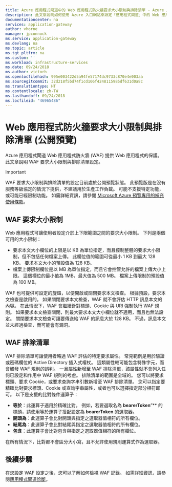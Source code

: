 ```yaml
---
title: Azure 應用程式閘道中的 Web 應用程式防火牆要求大小限制與排除清單 - Azure 入口網站 | Microsoft Docs
description: 此文章說明如何使用 Azure 入口網站來設定「應用程式閘道」中的 Web 應用程式防火牆要求大小限制與排除清單設定。
documentationcenter: na
services: application-gateway
author: vhorne
manager: jpconnock
ms.service: application-gateway
ms.devlang: na
ms.topic: article
ms.tgt_pltfrm: na
ms.custom: ''
ms.workload: infrastructure-services
ms.date: 09/24/2018
ms.author: victorh
ms.openlocfilehash: 995e003422d5a94fe57174dc9733c870e4e003aa
ms.sourcegitcommit: 32d218f5bd74f1cd106f4248115985df631d0a8c
ms.translationtype: HT
ms.contentlocale: zh-TW
ms.lasthandoff: 09/24/2018
ms.locfileid: "46965486"
---
```

# <a name="web-application-firewall-request-size-limits-and-exclusion-lists-public-preview"></a>Web 應用程式防火牆要求大小限制與排除清單 (公開預覽)

Azure 應用程式閘道 Web 應用程式防火牆 (WAF) 提供 Web 應用程式的保護。 此文章說明 WAF 要求大小限制與排除清單設定。

> [!IMPORTANT]
> WAF 要求大小限制與排除清單的設定目前處於公開預覽狀態。 此預覽版是在沒有服務等級協定的情況下提供，不建議用於生產工作負載。 可能不支援特定功能，或可能已經限制功能。 如需詳細資訊，請參閱 [Microsoft Azure 預覽專用的補充使用條款](https://azure.microsoft.com/support/legal/preview-supplemental-terms/)。

## <a name="waf-request-size-limits"></a>WAF 要求大小限制
Web 應用程式可讓使用者設定介於上下限範圍之間的要求大小限制。 下列是兩個可用的大小限制：
- 要求本文大小欄位的上限是以 KB 為單位指定，而且控制整體的要求大小限制，但不包括任何檔案上傳。 此欄位值的範圍可從最小 1 KB 到最大 128 KB。 要求本文大小的預設值為 128 KB。
- 檔案上傳限制欄位是以 MB 為單位指定，而且它會控管允許的檔案上傳大小上限。 這個欄位的最小值為 1MB，最大值為 500 MB。 檔案上傳限制的預設值為 100 MB。

WAF 也可提供可設定的旋鈕，以便開啟或關閉要求本文檢查。 根據預設，要求本文檢查是啟用的。 如果關閉要求本文檢查，WAF 就不會評估 HTTP 訊息本文的內容。 在此情況下，WAF 會繼續針對標頭、Cookie 與 URI 強制執行 WAF 規則。 如果要求本文檢查關閉，則最大要求本文大小欄位就不適用，而且也無法設定。 關閉要求本文檢查可讓要傳送給 WAF 的訊息大於 128 KB。 不過，訊息本文並未經過檢查，而可能會有漏洞。

## <a name="waf-exclusion-lists"></a>WAF 排除清單

WAF 排除清單可讓使用者略過 WAF 評估的特定要求屬性。 常見範例是用於驗證或密碼欄位的 Active Directory 插入式權杖。 這類屬性較可能包含特殊字元，而會觸發 WAF 規則的誤判。 一旦屬性新增至 WAF 排除清單，該屬性就不會列入任何已設定和作用中 WAF 規則的考慮。 排除清單的範圍是全域的。
您可以將要求標頭、要求 Cookie，或要求查詢字串引數新增至 WAF 排除清單。 您可以指定要精確比對要求標頭、Cookie 或查詢字串屬性，或者也可以選擇指定部分相符即可。 以下是支援的比對條件運算子： 
- **等於**：此運算子適用於精確比對。 例如，若要選取名為 **bearerToken**”** 的標頭，請使用等於運算子搭配設定為 **bearerToken** 的選取器。 
- **開頭為**：此運算子會比對開頭與指定之選取器值相符的所有欄位。 
- **結尾為**：此運算子會比對結尾與指定之選取器值相符的所有欄位。 
- **包含**：此運算子會比對包含與指定之選取器值相符的所有欄位。

在所有情況下，比對都不會區分大小寫，且不允許使用規則運算式作為選取器。

## <a name="next-steps"></a>後續步驟

在您設定 WAF 設定之後，您可以了解如何檢視 WAF 記錄。 如需詳細資訊，請參閱[應用程式閘道診斷](application-gateway-diagnostics.md#diagnostic-logging)。